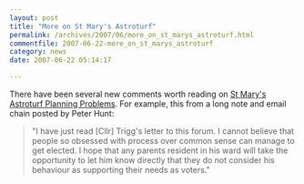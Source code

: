 ```yaml
---
layout: post
title: "More on St Mary's Astroturf"
permalink: /archives/2007/06/more_on_st_marys_astroturf.html
commentfile: 2007-06-22-more_on_st_marys_astroturf
category: news
date: 2007-06-22 05:14:17

---
```


There have been several new comments worth reading on [St Mary's Astroturf Planning Problems](https://stmargarets.london/archives/2007/05/st_marys_astroturf_planning_problems.html). For example, this from a long note and email chain posted by Peter Hunt:

> "I have just read \[Cllr\] Trigg's letter to this forum. I cannot believe that people so obsessed with process over common sense can manage to get elected. I hope that any parents resident in his ward will take the opportunity to let him know directly that they do not consider his behaviour as supporting their needs as voters."

